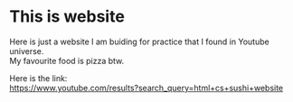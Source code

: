 # This is website

Here is just a website I am buiding for practice that I found in Youtube universe.   
My favourite food is pizza btw.   
  
Here is the link:  
https://www.youtube.com/results?search_query=html+cs+sushi+website

